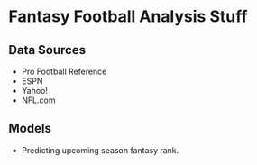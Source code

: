 
# Fantasy Football Analysis Stuff #

## Data Sources ##

- Pro Football Reference
- ESPN
- Yahoo!
- NFL.com

## Models ##

- Predicting upcoming season fantasy rank.

